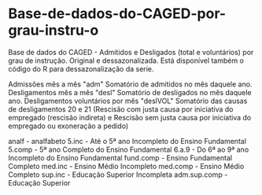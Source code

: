 # Base-de-dados-do-CAGED-por-grau-instru-o
Base de dados do CAGED - Admitidos e Desligados (total e voluntários) por grau de instrução. Original e dessazonalizada. 
Está disponível também o código do R para dessazonalização da serie.

Admissões mês a mês	"adm"	Somatório de admitidos no mês daquele ano.
Desligamentos mês a mês	"desl"	Somatório de desligados no mês daquele ano.
Desligamentos voluntários por mês	"deslVOL"	Somatório das causas de desligamentos 20 e 21  (Rescisão com justa causa por iniciativa do empregado (rescisão indireta) e Rescisão sem justa causa por iniciativa do empregado ou exoneração a pedido)

analf - analfabeto
5.inc	- Até o 5ª ano Incompleto do Ensino Fundamental
5.comp - 5ª ano Completo do Ensino Fundamental
6.a.9 - Do 6ª ao 9ª ano Incompleto do Ensino Fundamental
fund.comp -	Ensino Fundamental Completo
med.inc - Ensino Médio Incompleto
med.comp - Ensino Médio Completo
sup.inc - Educação Superior Incompleta
adm.sup.comp  - Educação Superior

